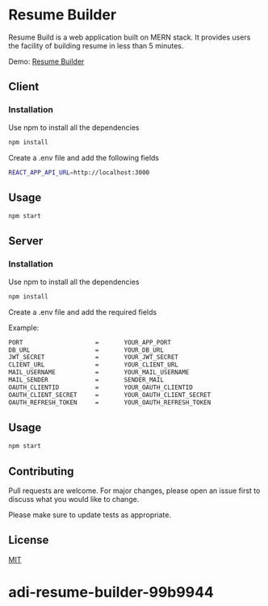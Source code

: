 
# Resume Builder

Resume Build is a web application built on MERN stack. It provides users the facility of building resume in less than 5 minutes.

Demo: [Resume Builder](https://brave-goodall-c9adb7.netlify.app/)

## Client

### Installation

Use npm to install all the dependencies

```bash
npm install 
```
Create a .env file and add the following fields 



```bash
REACT_APP_API_URL=http://localhost:3000
``` 

## Usage

```bash
npm start
```

## Server

### Installation

Use npm to install all the dependencies

```bash
npm install 
```
Create a .env file and add the required fields 

Example:

```bash
PORT                    =       YOUR_APP_PORT
DB_URL                  =       YOUR_DB_URL
JWT_SECRET              =       YOUR_JWT_SECRET
CLIENT_URL              =       YOUR_CLIENT_URL
MAIL_USERNAME           =       YOUR_MAIL_USERNAME
MAIL_SENDER             =       SENDER_MAIL
OAUTH_CLIENTID          =       YOUR_OAUTH_CLIENTID
OAUTH_CLIENT_SECRET     =       YOUR_OAUTH_CLIENT_SECRET
OAUTH_REFRESH_TOKEN     =       YOUR_OAUTH_REFRESH_TOKEN
``` 

## Usage

```bash
npm start
```

## Contributing
Pull requests are welcome. For major changes, please open an issue first to discuss what you would like to change.

Please make sure to update tests as appropriate.

## License
[MIT](https://choosealicense.com/licenses/mit/)
# adi-resume-builder-99b9944
